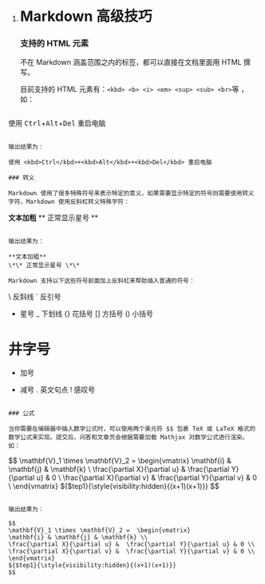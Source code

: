 1. # Markdown 高级技巧

     ### 支持的 HTML 元素

    不在 Markdown 涵盖范围之内的标签，都可以直接在文档里面用 HTML 撰写。

    目前支持的 HTML 元素有：`<kbd> <b> <i> <em> <sup> <sub> <br>`等 ，如：

   ```
使用 <kbd>Ctrl</kbd>+<kbd>Alt</kbd>+<kbd>Del</kbd> 重启电脑
   ```

   输出结果为：

使用 <kbd>Ctrl</kbd>+<kbd>Alt</kbd>+<kbd>Del</kbd> 重启电脑

   ### 转义

   Markdown 使用了很多特殊符号来表示特定的意义，如果需要显示特定的符号则需要使用转义字符，Markdown 使用反斜杠转义特殊字符：

   ```
   **文本加粗** 
   \*\* 正常显示星号 \*\*
   ```

   输出结果为：

   **文本加粗** 
   \*\* 正常显示星号 \*\*

   Markdown 支持以下这些符号前面加上反斜杠来帮助插入普通的符号：

   ```
\   反斜线
   `   反引号
   *   星号
   _   下划线
   {}  花括号
   []  方括号
   ()  小括号
   #   井字号
   +   加号
   -   减号
   .   英文句点
!   感叹号
   ```

   ### 公式

   当你需要在编辑器中插入数学公式时，可以使用两个美元符 $$ 包裹 TeX 或 LaTeX 格式的数学公式来实现。提交后，问答和文章页会根据需要加载 Mathjax 对数学公式进行渲染。如：

   ```
   $$
   \mathbf{V}_1 \times \mathbf{V}_2 =  \begin{vmatrix} 
   \mathbf{i} & \mathbf{j} & \mathbf{k} \\
   \frac{\partial X}{\partial u} &  \frac{\partial Y}{\partial u} & 0 \\
   \frac{\partial X}{\partial v} &  \frac{\partial Y}{\partial v} & 0 \\
   \end{vmatrix}
   ${$tep1}{\style{visibility:hidden}{(x+1)(x+1)}}
   $$
   ```

输出结果为：

$$
\mathbf{V}_1 \times \mathbf{V}_2 =  \begin{vmatrix} 
   \mathbf{i} & \mathbf{j} & \mathbf{k} \\
   \frac{\partial X}{\partial u} &  \frac{\partial Y}{\partial u} & 0 \\
   \frac{\partial X}{\partial v} &  \frac{\partial Y}{\partial v} & 0 \\
   \end{vmatrix}
   ${$tep1}{\style{visibility:hidden}{(x+1)(x+1)}}
$$
